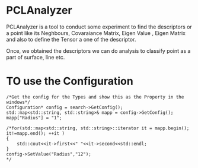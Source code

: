 # PCLAnalyzer
PCLAnalyzer is a tool to conduct some experiment to find the descriptors or a point like  its Neghbours, 
Covaraiance Matrix, Eigen Value , Eigen Matrix and also to define the Tensor a one of the descriptor.

Once, we obtained the descriptors we can do analysis to classify point as a part of surface, line etc.

# TO use the Configuration
    /*Get the config for the Types and show this as the Property in the windows*/
    Configuration* config = search->GetConfig();
    std::map<std::string, std::string>& mapp = config->GetConfig();
    mapp["Radius"] = "1";

    /*for(std::map<std::string, std::string>::iterator it = mapp.begin(); it!=mapp.end(); ++it )
    {
        std::cout<<it->first<<" "<<it->second<<std::endl;
    }
    config->SetValue("Radius","12");
    */
